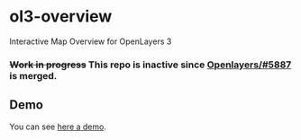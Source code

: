 # ol3-overview
Interactive Map Overview for OpenLayers 3

### ~~Work in progress~~ This repo is inactive since [Openlayers/#5887](https://github.com/openlayers/openlayers/pull/5887) is merged.

## Demo
You can see [here a demo](http://rawgit.com/jonataswalker/ol3-interactive-overview/master/examples/example.html).
